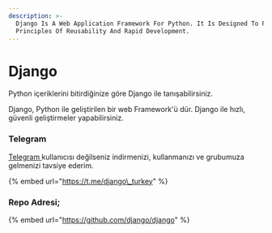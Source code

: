 ```yaml
---
description: >-
  Django Is A Web Application Framework For Python. It Is Designed To Prioritize
  Principles Of Reusability And Rapid Development.
---
```


# Django

Python içeriklerini bitirdiğinize göre Django ile tanışabilirsiniz.

Django, Python ile geliştirilen bir web Framework'ü dür. Django ile hızlı, güvenli
geliştirmeler yapabilirsiniz.

### Telegram

[Telegram ](https://telegram.org/)kullanıcısı değilseniz indirmenizi, kullanmanızı ve
grubumuza gelmenizi tavsiye ederim.

{% embed url="https://t.me/django\_turkey" %}

### Repo Adresi;

{% embed url="https://github.com/django/django" %}
